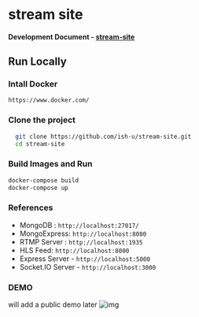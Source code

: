 # stream site

#### Development Document - [stream-site](https://docs.google.com/document/d/13v0R2_NqVXyiqDuDusyzNiKOEvzZMFYtqi41UNKqpB8/edit?usp=sharing)

## Run Locally

### Intall Docker

    https://www.docker.com/

### Clone the project

```bash
  git clone https://github.com/ish-u/stream-site.git
  cd stream-site
```

### Build Images and Run

```bash
docker-compose build
docker-compose up
```

### References

- MongoDB : `http://localhost:27017/`
- MongoExpress: `http://localhost:8080`
- RTMP Server : `http://localhost:1935`
- HLS Feed: `http://localhost:8000`
- Express Server - `http://localhost:5000`
- Socket.IO Server - `http://localhost:3000`

### DEMO

will add a public demo later
![img](/demo.gif)
